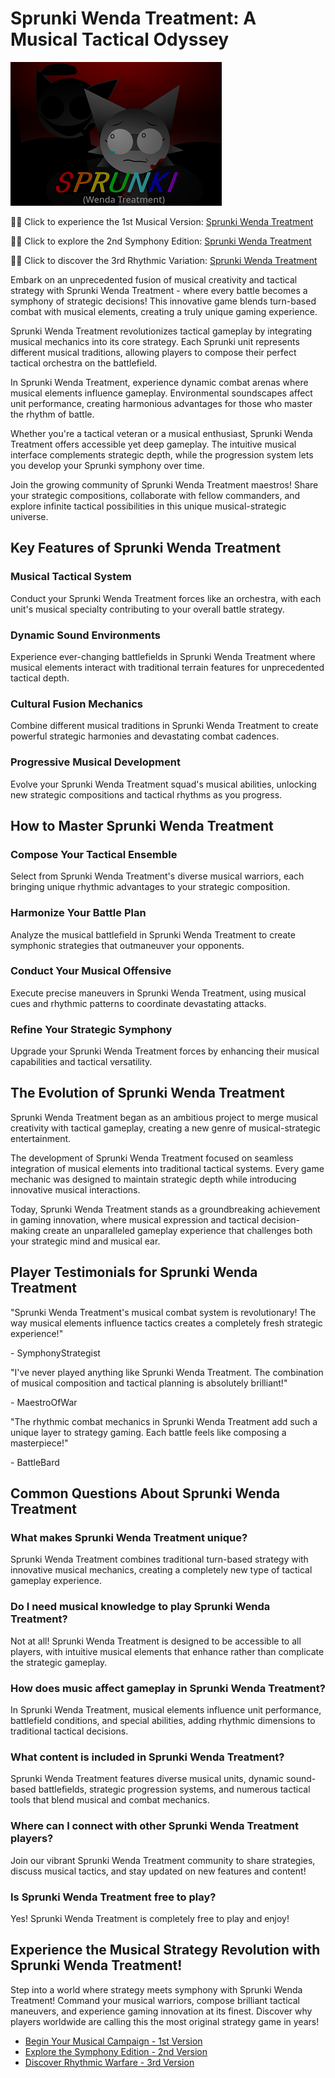 # Sprunki Wenda Treatment: A Musical Tactical Odyssey

![Sprunki Wenda Treatment](https://raw.githubusercontent.com/sprunkiscrunkly/sprunki-wenda-treatment/refs/heads/main/sprunki-wenda-treatment.png "Sprunki Wenda Treatment")

🎵🎶 Click to experience the 1st Musical Version: [Sprunki Wenda Treatment](https://sprunksters.com/sprunki-wenda-treatment/ "Sprunki Wenda Treatment")

🎷🎻 Click to explore the 2nd Symphony Edition: [Sprunki Wenda Treatment](https://sprunkiscrunkly.com/sprunki-wenda-treatment/ "Sprunki Wenda Treatment")

🥁🎹 Click to discover the 3rd Rhythmic Variation: [Sprunki Wenda Treatment](https://sprunkipyramixed.com/sprunki-wenda-treatment/ "Sprunki Wenda Treatment")

Embark on an unprecedented fusion of musical creativity and tactical strategy with Sprunki Wenda Treatment - where every battle becomes a symphony of strategic decisions! This innovative game blends turn-based combat with musical elements, creating a truly unique gaming experience.

Sprunki Wenda Treatment revolutionizes tactical gameplay by integrating musical mechanics into its core strategy. Each Sprunki unit represents different musical traditions, allowing players to compose their perfect tactical orchestra on the battlefield.

In Sprunki Wenda Treatment, experience dynamic combat arenas where musical elements influence gameplay. Environmental soundscapes affect unit performance, creating harmonious advantages for those who master the rhythm of battle.

Whether you're a tactical veteran or a musical enthusiast, Sprunki Wenda Treatment offers accessible yet deep gameplay. The intuitive musical interface complements strategic depth, while the progression system lets you develop your Sprunki symphony over time.

Join the growing community of Sprunki Wenda Treatment maestros! Share your strategic compositions, collaborate with fellow commanders, and explore infinite tactical possibilities in this unique musical-strategic universe.

## Key Features of Sprunki Wenda Treatment

### Musical Tactical System

Conduct your Sprunki Wenda Treatment forces like an orchestra, with each unit's musical specialty contributing to your overall battle strategy.

### Dynamic Sound Environments

Experience ever-changing battlefields in Sprunki Wenda Treatment where musical elements interact with traditional terrain features for unprecedented tactical depth.

### Cultural Fusion Mechanics

Combine different musical traditions in Sprunki Wenda Treatment to create powerful strategic harmonies and devastating combat cadences.

### Progressive Musical Development

Evolve your Sprunki Wenda Treatment squad's musical abilities, unlocking new strategic compositions and tactical rhythms as you progress.

## How to Master Sprunki Wenda Treatment

### Compose Your Tactical Ensemble

Select from Sprunki Wenda Treatment's diverse musical warriors, each bringing unique rhythmic advantages to your strategic composition.

### Harmonize Your Battle Plan

Analyze the musical battlefield in Sprunki Wenda Treatment to create symphonic strategies that outmaneuver your opponents.

### Conduct Your Musical Offensive

Execute precise maneuvers in Sprunki Wenda Treatment, using musical cues and rhythmic patterns to coordinate devastating attacks.

### Refine Your Strategic Symphony

Upgrade your Sprunki Wenda Treatment forces by enhancing their musical capabilities and tactical versatility.

## The Evolution of Sprunki Wenda Treatment

Sprunki Wenda Treatment began as an ambitious project to merge musical creativity with tactical gameplay, creating a new genre of musical-strategic entertainment.

The development of Sprunki Wenda Treatment focused on seamless integration of musical elements into traditional tactical systems. Every game mechanic was designed to maintain strategic depth while introducing innovative musical interactions.

Today, Sprunki Wenda Treatment stands as a groundbreaking achievement in gaming innovation, where musical expression and tactical decision-making create an unparalleled gameplay experience that challenges both your strategic mind and musical ear.

## Player Testimonials for Sprunki Wenda Treatment

"Sprunki Wenda Treatment's musical combat system is revolutionary! The way musical elements influence tactics creates a completely fresh strategic experience!"

\- SymphonyStrategist

"I've never played anything like Sprunki Wenda Treatment. The combination of musical composition and tactical planning is absolutely brilliant!"

\- MaestroOfWar

"The rhythmic combat mechanics in Sprunki Wenda Treatment add such a unique layer to strategy gaming. Each battle feels like composing a masterpiece!"

\- BattleBard

## Common Questions About Sprunki Wenda Treatment

### What makes Sprunki Wenda Treatment unique?

Sprunki Wenda Treatment combines traditional turn-based strategy with innovative musical mechanics, creating a completely new type of tactical gameplay experience.

### Do I need musical knowledge to play Sprunki Wenda Treatment?

Not at all! Sprunki Wenda Treatment is designed to be accessible to all players, with intuitive musical elements that enhance rather than complicate the strategic gameplay.

### How does music affect gameplay in Sprunki Wenda Treatment?

In Sprunki Wenda Treatment, musical elements influence unit performance, battlefield conditions, and special abilities, adding rhythmic dimensions to traditional tactical decisions.

### What content is included in Sprunki Wenda Treatment?

Sprunki Wenda Treatment features diverse musical units, dynamic sound-based battlefields, strategic progression systems, and numerous tactical tools that blend musical and combat mechanics.

### Where can I connect with other Sprunki Wenda Treatment players?

Join our vibrant Sprunki Wenda Treatment community to share strategies, discuss musical tactics, and stay updated on new features and content!

### Is Sprunki Wenda Treatment free to play?

Yes! Sprunki Wenda Treatment is completely free to play and enjoy!

## Experience the Musical Strategy Revolution with Sprunki Wenda Treatment!

Step into a world where strategy meets symphony with Sprunki Wenda Treatment! Command your musical warriors, compose brilliant tactical maneuvers, and experience gaming innovation at its finest. Discover why players worldwide are calling this the most original strategy game in years!

- [Begin Your Musical Campaign - 1st Version](https://sprunksters.com/sprunki-wenda-treatment/)
- [Explore the Symphony Edition - 2nd Version](https://sprunkiscrunkly.com/sprunki-wenda-treatment/)
- [Discover Rhythmic Warfare - 3rd Version](https://sprunkipyramixed.com/sprunki-wenda-treatment/)
